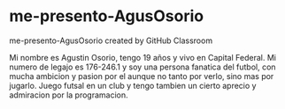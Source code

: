 # me-presento-AgusOsorio
me-presento-AgusOsorio created by GitHub Classroom

Mi nombre es Agustin Osorio, tengo 19 años y vivo en Capital Federal. Mi numero de legajo es 176-246.1 y soy una persona fanatica del futbol, con mucha ambicion y pasion por el aunque no 
tanto por verlo, sino mas por jugarlo. Juego futsal en un club y tengo tambien un cierto aprecio y admiracion por la programacion. 
